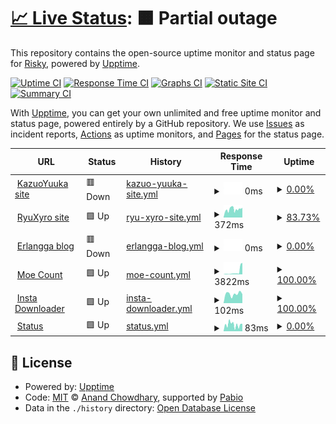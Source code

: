 # [📈 Live Status](https://https://RyuXyro.github.io/rStatus): <!--live status--> **🟧 Partial outage**

This repository contains the open-source uptime monitor and status page for [Risky](https://https://RyuXyro.github.io/rStatus), powered by [Upptime](https://github.com/upptime/upptime).

[![Uptime CI](https://github.com/RyuXyro/rStatus/workflows/Uptime%20CI/badge.svg)](https://github.com/RyuXyro/rStatus/actions?query=workflow%3A%22Uptime+CI%22)
[![Response Time CI](https://github.com/RyuXyro/rStatus/workflows/Response%20Time%20CI/badge.svg)](https://github.com/RyuXyro/rStatus/actions?query=workflow%3A%22Response+Time+CI%22)
[![Graphs CI](https://github.com/RyuXyro/rStatus/workflows/Graphs%20CI/badge.svg)](https://github.com/RyuXyro/rStatus/actions?query=workflow%3A%22Graphs+CI%22)
[![Static Site CI](https://github.com/RyuXyro/rStatus/workflows/Static%20Site%20CI/badge.svg)](https://github.com/RyuXyro/rStatus/actions?query=workflow%3A%22Static+Site+CI%22)
[![Summary CI](https://github.com/RyuXyro/rStatus/workflows/Summary%20CI/badge.svg)](https://github.com/RyuXyro/rStatus/actions?query=workflow%3A%22Summary+CI%22)

With [Upptime](https://upptime.js.org), you can get your own unlimited and free uptime monitor and status page, powered entirely by a GitHub repository. We use [Issues](https://github.com/RyuXyro/rStatus/issues) as incident reports, [Actions](https://github.com/RyuXyro/rStatus/actions) as uptime monitors, and [Pages](https://https://RyuXyro.github.io/rStatus) for the status page.

<!--start: status pages-->
<!-- This summary is generated by Upptime (https://github.com/upptime/upptime) -->
<!-- Do not edit this manually, your changes will be overwritten -->
<!-- prettier-ignore -->
| URL | Status | History | Response Time | Uptime |
| --- | ------ | ------- | ------------- | ------ |
| <img alt="" src="https://icons.duckduckgo.com/ip3/kazuoyuuka.rf.gd.ico" height="13"> [KazuoYuuka site](https://kazuoyuuka.rf.gd) | 🟥 Down | [kazuo-yuuka-site.yml](https://github.com/RyuXyro/rStatus/commits/HEAD/history/kazuo-yuuka-site.yml) | <details><summary><img alt="Response time graph" src="./graphs/kazuo-yuuka-site/response-time-week.png" height="20"> 0ms</summary><br><a href="https://https://RyuXyro.github.io/rStatus/history/kazuo-yuuka-site"><img alt="Response time 0" src="https://img.shields.io/endpoint?url=https%3A%2F%2Fraw.githubusercontent.com%2FRyuXyro%2FrStatus%2FHEAD%2Fapi%2Fkazuo-yuuka-site%2Fresponse-time.json"></a><br><a href="https://https://RyuXyro.github.io/rStatus/history/kazuo-yuuka-site"><img alt="24-hour response time 0" src="https://img.shields.io/endpoint?url=https%3A%2F%2Fraw.githubusercontent.com%2FRyuXyro%2FrStatus%2FHEAD%2Fapi%2Fkazuo-yuuka-site%2Fresponse-time-day.json"></a><br><a href="https://https://RyuXyro.github.io/rStatus/history/kazuo-yuuka-site"><img alt="7-day response time 0" src="https://img.shields.io/endpoint?url=https%3A%2F%2Fraw.githubusercontent.com%2FRyuXyro%2FrStatus%2FHEAD%2Fapi%2Fkazuo-yuuka-site%2Fresponse-time-week.json"></a><br><a href="https://https://RyuXyro.github.io/rStatus/history/kazuo-yuuka-site"><img alt="30-day response time 0" src="https://img.shields.io/endpoint?url=https%3A%2F%2Fraw.githubusercontent.com%2FRyuXyro%2FrStatus%2FHEAD%2Fapi%2Fkazuo-yuuka-site%2Fresponse-time-month.json"></a><br><a href="https://https://RyuXyro.github.io/rStatus/history/kazuo-yuuka-site"><img alt="1-year response time 0" src="https://img.shields.io/endpoint?url=https%3A%2F%2Fraw.githubusercontent.com%2FRyuXyro%2FrStatus%2FHEAD%2Fapi%2Fkazuo-yuuka-site%2Fresponse-time-year.json"></a></details> | <details><summary><a href="https://https://RyuXyro.github.io/rStatus/history/kazuo-yuuka-site">0.00%</a></summary><a href="https://https://RyuXyro.github.io/rStatus/history/kazuo-yuuka-site"><img alt="All-time uptime 0.00%" src="https://img.shields.io/endpoint?url=https%3A%2F%2Fraw.githubusercontent.com%2FRyuXyro%2FrStatus%2FHEAD%2Fapi%2Fkazuo-yuuka-site%2Fuptime.json"></a><br><a href="https://https://RyuXyro.github.io/rStatus/history/kazuo-yuuka-site"><img alt="24-hour uptime 0.00%" src="https://img.shields.io/endpoint?url=https%3A%2F%2Fraw.githubusercontent.com%2FRyuXyro%2FrStatus%2FHEAD%2Fapi%2Fkazuo-yuuka-site%2Fuptime-day.json"></a><br><a href="https://https://RyuXyro.github.io/rStatus/history/kazuo-yuuka-site"><img alt="7-day uptime 0.00%" src="https://img.shields.io/endpoint?url=https%3A%2F%2Fraw.githubusercontent.com%2FRyuXyro%2FrStatus%2FHEAD%2Fapi%2Fkazuo-yuuka-site%2Fuptime-week.json"></a><br><a href="https://https://RyuXyro.github.io/rStatus/history/kazuo-yuuka-site"><img alt="30-day uptime 0.00%" src="https://img.shields.io/endpoint?url=https%3A%2F%2Fraw.githubusercontent.com%2FRyuXyro%2FrStatus%2FHEAD%2Fapi%2Fkazuo-yuuka-site%2Fuptime-month.json"></a><br><a href="https://https://RyuXyro.github.io/rStatus/history/kazuo-yuuka-site"><img alt="1-year uptime 0.00%" src="https://img.shields.io/endpoint?url=https%3A%2F%2Fraw.githubusercontent.com%2FRyuXyro%2FrStatus%2FHEAD%2Fapi%2Fkazuo-yuuka-site%2Fuptime-year.json"></a></details>
| <img alt="" src="https://icons.duckduckgo.com/ip3/null.ico" height="13"> [RyuXyro site](ryuxyro.epizy.com) | 🟩 Up | [ryu-xyro-site.yml](https://github.com/RyuXyro/rStatus/commits/HEAD/history/ryu-xyro-site.yml) | <details><summary><img alt="Response time graph" src="./graphs/ryu-xyro-site/response-time-week.png" height="20"> 372ms</summary><br><a href="https://https://RyuXyro.github.io/rStatus/history/ryu-xyro-site"><img alt="Response time 372" src="https://img.shields.io/endpoint?url=https%3A%2F%2Fraw.githubusercontent.com%2FRyuXyro%2FrStatus%2FHEAD%2Fapi%2Fryu-xyro-site%2Fresponse-time.json"></a><br><a href="https://https://RyuXyro.github.io/rStatus/history/ryu-xyro-site"><img alt="24-hour response time 343" src="https://img.shields.io/endpoint?url=https%3A%2F%2Fraw.githubusercontent.com%2FRyuXyro%2FrStatus%2FHEAD%2Fapi%2Fryu-xyro-site%2Fresponse-time-day.json"></a><br><a href="https://https://RyuXyro.github.io/rStatus/history/ryu-xyro-site"><img alt="7-day response time 372" src="https://img.shields.io/endpoint?url=https%3A%2F%2Fraw.githubusercontent.com%2FRyuXyro%2FrStatus%2FHEAD%2Fapi%2Fryu-xyro-site%2Fresponse-time-week.json"></a><br><a href="https://https://RyuXyro.github.io/rStatus/history/ryu-xyro-site"><img alt="30-day response time 372" src="https://img.shields.io/endpoint?url=https%3A%2F%2Fraw.githubusercontent.com%2FRyuXyro%2FrStatus%2FHEAD%2Fapi%2Fryu-xyro-site%2Fresponse-time-month.json"></a><br><a href="https://https://RyuXyro.github.io/rStatus/history/ryu-xyro-site"><img alt="1-year response time 372" src="https://img.shields.io/endpoint?url=https%3A%2F%2Fraw.githubusercontent.com%2FRyuXyro%2FrStatus%2FHEAD%2Fapi%2Fryu-xyro-site%2Fresponse-time-year.json"></a></details> | <details><summary><a href="https://https://RyuXyro.github.io/rStatus/history/ryu-xyro-site">83.73%</a></summary><a href="https://https://RyuXyro.github.io/rStatus/history/ryu-xyro-site"><img alt="All-time uptime 83.73%" src="https://img.shields.io/endpoint?url=https%3A%2F%2Fraw.githubusercontent.com%2FRyuXyro%2FrStatus%2FHEAD%2Fapi%2Fryu-xyro-site%2Fuptime.json"></a><br><a href="https://https://RyuXyro.github.io/rStatus/history/ryu-xyro-site"><img alt="24-hour uptime 91.01%" src="https://img.shields.io/endpoint?url=https%3A%2F%2Fraw.githubusercontent.com%2FRyuXyro%2FrStatus%2FHEAD%2Fapi%2Fryu-xyro-site%2Fuptime-day.json"></a><br><a href="https://https://RyuXyro.github.io/rStatus/history/ryu-xyro-site"><img alt="7-day uptime 83.73%" src="https://img.shields.io/endpoint?url=https%3A%2F%2Fraw.githubusercontent.com%2FRyuXyro%2FrStatus%2FHEAD%2Fapi%2Fryu-xyro-site%2Fuptime-week.json"></a><br><a href="https://https://RyuXyro.github.io/rStatus/history/ryu-xyro-site"><img alt="30-day uptime 83.73%" src="https://img.shields.io/endpoint?url=https%3A%2F%2Fraw.githubusercontent.com%2FRyuXyro%2FrStatus%2FHEAD%2Fapi%2Fryu-xyro-site%2Fuptime-month.json"></a><br><a href="https://https://RyuXyro.github.io/rStatus/history/ryu-xyro-site"><img alt="1-year uptime 83.73%" src="https://img.shields.io/endpoint?url=https%3A%2F%2Fraw.githubusercontent.com%2FRyuXyro%2FrStatus%2FHEAD%2Fapi%2Fryu-xyro-site%2Fuptime-year.json"></a></details>
| <img alt="" src="https://icons.duckduckgo.com/ip3/erlanggaagung.epizy.com.ico" height="13"> [Erlangga blog](https://erlanggaagung.epizy.com) | 🟥 Down | [erlangga-blog.yml](https://github.com/RyuXyro/rStatus/commits/HEAD/history/erlangga-blog.yml) | <details><summary><img alt="Response time graph" src="./graphs/erlangga-blog/response-time-week.png" height="20"> 0ms</summary><br><a href="https://https://RyuXyro.github.io/rStatus/history/erlangga-blog"><img alt="Response time 0" src="https://img.shields.io/endpoint?url=https%3A%2F%2Fraw.githubusercontent.com%2FRyuXyro%2FrStatus%2FHEAD%2Fapi%2Ferlangga-blog%2Fresponse-time.json"></a><br><a href="https://https://RyuXyro.github.io/rStatus/history/erlangga-blog"><img alt="24-hour response time 0" src="https://img.shields.io/endpoint?url=https%3A%2F%2Fraw.githubusercontent.com%2FRyuXyro%2FrStatus%2FHEAD%2Fapi%2Ferlangga-blog%2Fresponse-time-day.json"></a><br><a href="https://https://RyuXyro.github.io/rStatus/history/erlangga-blog"><img alt="7-day response time 0" src="https://img.shields.io/endpoint?url=https%3A%2F%2Fraw.githubusercontent.com%2FRyuXyro%2FrStatus%2FHEAD%2Fapi%2Ferlangga-blog%2Fresponse-time-week.json"></a><br><a href="https://https://RyuXyro.github.io/rStatus/history/erlangga-blog"><img alt="30-day response time 0" src="https://img.shields.io/endpoint?url=https%3A%2F%2Fraw.githubusercontent.com%2FRyuXyro%2FrStatus%2FHEAD%2Fapi%2Ferlangga-blog%2Fresponse-time-month.json"></a><br><a href="https://https://RyuXyro.github.io/rStatus/history/erlangga-blog"><img alt="1-year response time 0" src="https://img.shields.io/endpoint?url=https%3A%2F%2Fraw.githubusercontent.com%2FRyuXyro%2FrStatus%2FHEAD%2Fapi%2Ferlangga-blog%2Fresponse-time-year.json"></a></details> | <details><summary><a href="https://https://RyuXyro.github.io/rStatus/history/erlangga-blog">0.00%</a></summary><a href="https://https://RyuXyro.github.io/rStatus/history/erlangga-blog"><img alt="All-time uptime 0.00%" src="https://img.shields.io/endpoint?url=https%3A%2F%2Fraw.githubusercontent.com%2FRyuXyro%2FrStatus%2FHEAD%2Fapi%2Ferlangga-blog%2Fuptime.json"></a><br><a href="https://https://RyuXyro.github.io/rStatus/history/erlangga-blog"><img alt="24-hour uptime 0.00%" src="https://img.shields.io/endpoint?url=https%3A%2F%2Fraw.githubusercontent.com%2FRyuXyro%2FrStatus%2FHEAD%2Fapi%2Ferlangga-blog%2Fuptime-day.json"></a><br><a href="https://https://RyuXyro.github.io/rStatus/history/erlangga-blog"><img alt="7-day uptime 0.00%" src="https://img.shields.io/endpoint?url=https%3A%2F%2Fraw.githubusercontent.com%2FRyuXyro%2FrStatus%2FHEAD%2Fapi%2Ferlangga-blog%2Fuptime-week.json"></a><br><a href="https://https://RyuXyro.github.io/rStatus/history/erlangga-blog"><img alt="30-day uptime 0.00%" src="https://img.shields.io/endpoint?url=https%3A%2F%2Fraw.githubusercontent.com%2FRyuXyro%2FrStatus%2FHEAD%2Fapi%2Ferlangga-blog%2Fuptime-month.json"></a><br><a href="https://https://RyuXyro.github.io/rStatus/history/erlangga-blog"><img alt="1-year uptime 0.00%" src="https://img.shields.io/endpoint?url=https%3A%2F%2Fraw.githubusercontent.com%2FRyuXyro%2FrStatus%2FHEAD%2Fapi%2Ferlangga-blog%2Fuptime-year.json"></a></details>
| <img alt="" src="https://icons.duckduckgo.com/ip3/moe-count.glitch.me.ico" height="13"> [Moe Count](https://moe-count.glitch.me) | 🟩 Up | [moe-count.yml](https://github.com/RyuXyro/rStatus/commits/HEAD/history/moe-count.yml) | <details><summary><img alt="Response time graph" src="./graphs/moe-count/response-time-week.png" height="20"> 3822ms</summary><br><a href="https://https://RyuXyro.github.io/rStatus/history/moe-count"><img alt="Response time 3822" src="https://img.shields.io/endpoint?url=https%3A%2F%2Fraw.githubusercontent.com%2FRyuXyro%2FrStatus%2FHEAD%2Fapi%2Fmoe-count%2Fresponse-time.json"></a><br><a href="https://https://RyuXyro.github.io/rStatus/history/moe-count"><img alt="24-hour response time 18171" src="https://img.shields.io/endpoint?url=https%3A%2F%2Fraw.githubusercontent.com%2FRyuXyro%2FrStatus%2FHEAD%2Fapi%2Fmoe-count%2Fresponse-time-day.json"></a><br><a href="https://https://RyuXyro.github.io/rStatus/history/moe-count"><img alt="7-day response time 3822" src="https://img.shields.io/endpoint?url=https%3A%2F%2Fraw.githubusercontent.com%2FRyuXyro%2FrStatus%2FHEAD%2Fapi%2Fmoe-count%2Fresponse-time-week.json"></a><br><a href="https://https://RyuXyro.github.io/rStatus/history/moe-count"><img alt="30-day response time 3822" src="https://img.shields.io/endpoint?url=https%3A%2F%2Fraw.githubusercontent.com%2FRyuXyro%2FrStatus%2FHEAD%2Fapi%2Fmoe-count%2Fresponse-time-month.json"></a><br><a href="https://https://RyuXyro.github.io/rStatus/history/moe-count"><img alt="1-year response time 3822" src="https://img.shields.io/endpoint?url=https%3A%2F%2Fraw.githubusercontent.com%2FRyuXyro%2FrStatus%2FHEAD%2Fapi%2Fmoe-count%2Fresponse-time-year.json"></a></details> | <details><summary><a href="https://https://RyuXyro.github.io/rStatus/history/moe-count">100.00%</a></summary><a href="https://https://RyuXyro.github.io/rStatus/history/moe-count"><img alt="All-time uptime 100.00%" src="https://img.shields.io/endpoint?url=https%3A%2F%2Fraw.githubusercontent.com%2FRyuXyro%2FrStatus%2FHEAD%2Fapi%2Fmoe-count%2Fuptime.json"></a><br><a href="https://https://RyuXyro.github.io/rStatus/history/moe-count"><img alt="24-hour uptime 100.00%" src="https://img.shields.io/endpoint?url=https%3A%2F%2Fraw.githubusercontent.com%2FRyuXyro%2FrStatus%2FHEAD%2Fapi%2Fmoe-count%2Fuptime-day.json"></a><br><a href="https://https://RyuXyro.github.io/rStatus/history/moe-count"><img alt="7-day uptime 100.00%" src="https://img.shields.io/endpoint?url=https%3A%2F%2Fraw.githubusercontent.com%2FRyuXyro%2FrStatus%2FHEAD%2Fapi%2Fmoe-count%2Fuptime-week.json"></a><br><a href="https://https://RyuXyro.github.io/rStatus/history/moe-count"><img alt="30-day uptime 100.00%" src="https://img.shields.io/endpoint?url=https%3A%2F%2Fraw.githubusercontent.com%2FRyuXyro%2FrStatus%2FHEAD%2Fapi%2Fmoe-count%2Fuptime-month.json"></a><br><a href="https://https://RyuXyro.github.io/rStatus/history/moe-count"><img alt="1-year uptime 100.00%" src="https://img.shields.io/endpoint?url=https%3A%2F%2Fraw.githubusercontent.com%2FRyuXyro%2FrStatus%2FHEAD%2Fapi%2Fmoe-count%2Fuptime-year.json"></a></details>
| <img alt="" src="https://icons.duckduckgo.com/ip3/ryuxyro.github.io.ico" height="13"> [Insta Downloader](https://ryuxyro.github.io/igdownloader/) | 🟩 Up | [insta-downloader.yml](https://github.com/RyuXyro/rStatus/commits/HEAD/history/insta-downloader.yml) | <details><summary><img alt="Response time graph" src="./graphs/insta-downloader/response-time-week.png" height="20"> 102ms</summary><br><a href="https://https://RyuXyro.github.io/rStatus/history/insta-downloader"><img alt="Response time 102" src="https://img.shields.io/endpoint?url=https%3A%2F%2Fraw.githubusercontent.com%2FRyuXyro%2FrStatus%2FHEAD%2Fapi%2Finsta-downloader%2Fresponse-time.json"></a><br><a href="https://https://RyuXyro.github.io/rStatus/history/insta-downloader"><img alt="24-hour response time 99" src="https://img.shields.io/endpoint?url=https%3A%2F%2Fraw.githubusercontent.com%2FRyuXyro%2FrStatus%2FHEAD%2Fapi%2Finsta-downloader%2Fresponse-time-day.json"></a><br><a href="https://https://RyuXyro.github.io/rStatus/history/insta-downloader"><img alt="7-day response time 102" src="https://img.shields.io/endpoint?url=https%3A%2F%2Fraw.githubusercontent.com%2FRyuXyro%2FrStatus%2FHEAD%2Fapi%2Finsta-downloader%2Fresponse-time-week.json"></a><br><a href="https://https://RyuXyro.github.io/rStatus/history/insta-downloader"><img alt="30-day response time 102" src="https://img.shields.io/endpoint?url=https%3A%2F%2Fraw.githubusercontent.com%2FRyuXyro%2FrStatus%2FHEAD%2Fapi%2Finsta-downloader%2Fresponse-time-month.json"></a><br><a href="https://https://RyuXyro.github.io/rStatus/history/insta-downloader"><img alt="1-year response time 102" src="https://img.shields.io/endpoint?url=https%3A%2F%2Fraw.githubusercontent.com%2FRyuXyro%2FrStatus%2FHEAD%2Fapi%2Finsta-downloader%2Fresponse-time-year.json"></a></details> | <details><summary><a href="https://https://RyuXyro.github.io/rStatus/history/insta-downloader">100.00%</a></summary><a href="https://https://RyuXyro.github.io/rStatus/history/insta-downloader"><img alt="All-time uptime 100.00%" src="https://img.shields.io/endpoint?url=https%3A%2F%2Fraw.githubusercontent.com%2FRyuXyro%2FrStatus%2FHEAD%2Fapi%2Finsta-downloader%2Fuptime.json"></a><br><a href="https://https://RyuXyro.github.io/rStatus/history/insta-downloader"><img alt="24-hour uptime 100.00%" src="https://img.shields.io/endpoint?url=https%3A%2F%2Fraw.githubusercontent.com%2FRyuXyro%2FrStatus%2FHEAD%2Fapi%2Finsta-downloader%2Fuptime-day.json"></a><br><a href="https://https://RyuXyro.github.io/rStatus/history/insta-downloader"><img alt="7-day uptime 100.00%" src="https://img.shields.io/endpoint?url=https%3A%2F%2Fraw.githubusercontent.com%2FRyuXyro%2FrStatus%2FHEAD%2Fapi%2Finsta-downloader%2Fuptime-week.json"></a><br><a href="https://https://RyuXyro.github.io/rStatus/history/insta-downloader"><img alt="30-day uptime 100.00%" src="https://img.shields.io/endpoint?url=https%3A%2F%2Fraw.githubusercontent.com%2FRyuXyro%2FrStatus%2FHEAD%2Fapi%2Finsta-downloader%2Fuptime-month.json"></a><br><a href="https://https://RyuXyro.github.io/rStatus/history/insta-downloader"><img alt="1-year uptime 100.00%" src="https://img.shields.io/endpoint?url=https%3A%2F%2Fraw.githubusercontent.com%2FRyuXyro%2FrStatus%2FHEAD%2Fapi%2Finsta-downloader%2Fuptime-year.json"></a></details>
| <img alt="" src="https://icons.duckduckgo.com/ip3/ryuxyro.github.io.ico" height="13"> [Status](https://ryuxyro.github.io/rStatus/) | 🟩 Up | [status.yml](https://github.com/RyuXyro/rStatus/commits/HEAD/history/status.yml) | <details><summary><img alt="Response time graph" src="./graphs/status/response-time-week.png" height="20"> 83ms</summary><br><a href="https://https://RyuXyro.github.io/rStatus/history/status"><img alt="Response time 83" src="https://img.shields.io/endpoint?url=https%3A%2F%2Fraw.githubusercontent.com%2FRyuXyro%2FrStatus%2FHEAD%2Fapi%2Fstatus%2Fresponse-time.json"></a><br><a href="https://https://RyuXyro.github.io/rStatus/history/status"><img alt="24-hour response time 93" src="https://img.shields.io/endpoint?url=https%3A%2F%2Fraw.githubusercontent.com%2FRyuXyro%2FrStatus%2FHEAD%2Fapi%2Fstatus%2Fresponse-time-day.json"></a><br><a href="https://https://RyuXyro.github.io/rStatus/history/status"><img alt="7-day response time 83" src="https://img.shields.io/endpoint?url=https%3A%2F%2Fraw.githubusercontent.com%2FRyuXyro%2FrStatus%2FHEAD%2Fapi%2Fstatus%2Fresponse-time-week.json"></a><br><a href="https://https://RyuXyro.github.io/rStatus/history/status"><img alt="30-day response time 83" src="https://img.shields.io/endpoint?url=https%3A%2F%2Fraw.githubusercontent.com%2FRyuXyro%2FrStatus%2FHEAD%2Fapi%2Fstatus%2Fresponse-time-month.json"></a><br><a href="https://https://RyuXyro.github.io/rStatus/history/status"><img alt="1-year response time 83" src="https://img.shields.io/endpoint?url=https%3A%2F%2Fraw.githubusercontent.com%2FRyuXyro%2FrStatus%2FHEAD%2Fapi%2Fstatus%2Fresponse-time-year.json"></a></details> | <details><summary><a href="https://https://RyuXyro.github.io/rStatus/history/status">0.00%</a></summary><a href="https://https://RyuXyro.github.io/rStatus/history/status"><img alt="All-time uptime 0.00%" src="https://img.shields.io/endpoint?url=https%3A%2F%2Fraw.githubusercontent.com%2FRyuXyro%2FrStatus%2FHEAD%2Fapi%2Fstatus%2Fuptime.json"></a><br><a href="https://https://RyuXyro.github.io/rStatus/history/status"><img alt="24-hour uptime 0.00%" src="https://img.shields.io/endpoint?url=https%3A%2F%2Fraw.githubusercontent.com%2FRyuXyro%2FrStatus%2FHEAD%2Fapi%2Fstatus%2Fuptime-day.json"></a><br><a href="https://https://RyuXyro.github.io/rStatus/history/status"><img alt="7-day uptime 0.00%" src="https://img.shields.io/endpoint?url=https%3A%2F%2Fraw.githubusercontent.com%2FRyuXyro%2FrStatus%2FHEAD%2Fapi%2Fstatus%2Fuptime-week.json"></a><br><a href="https://https://RyuXyro.github.io/rStatus/history/status"><img alt="30-day uptime 0.00%" src="https://img.shields.io/endpoint?url=https%3A%2F%2Fraw.githubusercontent.com%2FRyuXyro%2FrStatus%2FHEAD%2Fapi%2Fstatus%2Fuptime-month.json"></a><br><a href="https://https://RyuXyro.github.io/rStatus/history/status"><img alt="1-year uptime 0.00%" src="https://img.shields.io/endpoint?url=https%3A%2F%2Fraw.githubusercontent.com%2FRyuXyro%2FrStatus%2FHEAD%2Fapi%2Fstatus%2Fuptime-year.json"></a></details>

<!--end: status pages-->

## 📄 License

- Powered by: [Upptime](https://github.com/upptime/upptime)
- Code: [MIT](./LICENSE) © [Anand Chowdhary](https://anandchowdhary.com), supported by [Pabio](https://pabio.com)
- Data in the `./history` directory: [Open Database License](https://opendatacommons.org/licenses/odbl/1-0/)
